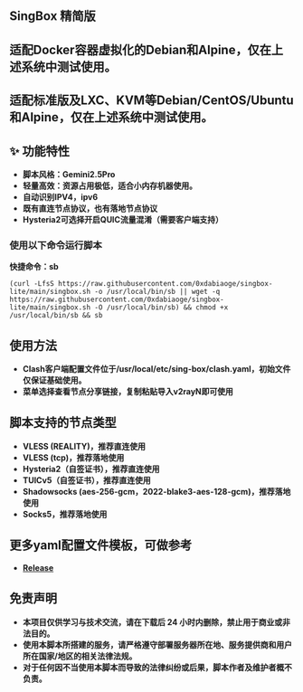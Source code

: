 ## **SingBox 精简版**

## 适配Docker容器虚拟化的Debian和Alpine，仅在上述系统中测试使用。
## 适配标准版及LXC、KVM等Debian/CentOS/Ubuntu和Alpine，仅在上述系统中测试使用。

## **✨ 功能特性**
- **脚本风格：Gemini2.5Pro**
- **轻量高效：资源占用极低，适合小内存机器使用。**
- **自动识别IPV4，ipv6**
- **既有直连节点协议，也有落地节点协议**
- **Hysteria2可选择开启QUIC流量混淆（需要客户端支持）**

### **使用以下命令运行脚本**

**快捷命令：sb**

```
(curl -LfsS https://raw.githubusercontent.com/0xdabiaoge/singbox-lite/main/singbox.sh -o /usr/local/bin/sb || wget -q https://raw.githubusercontent.com/0xdabiaoge/singbox-lite/main/singbox.sh -O /usr/local/bin/sb) && chmod +x /usr/local/bin/sb && sb
```
## **使用方法**
- **Clash客户端配置文件位于/usr/local/etc/sing-box/clash.yaml，初始文件仅保证基础使用。**
- **菜单选择查看节点分享链接，复制粘贴导入v2rayN即可使用**

## **脚本支持的节点类型**
- **VLESS (REALITY)，推荐直连使用**
- **VLESS (tcp)，推荐落地使用**
- **Hysteria2（自签证书），推荐直连使用**
- **TUICv5（自签证书），推荐直连使用**
- **Shadowsocks (aes-256-gcm，2022-blake3-aes-128-gcm)，推荐落地使用**
- **Socks5，推荐落地使用**

## **更多yaml配置文件模板，可做参考**
- **[Release](https://github.com/0xdabiaoge/singbox-lite/releases)**

## **免责声明**
- **本项目仅供学习与技术交流，请在下载后 24 小时内删除，禁止用于商业或非法目的。**
- **使用本脚本所搭建的服务，请严格遵守部署服务器所在地、服务提供商和用户所在国家/地区的相关法律法规。**
- **对于任何因不当使用本脚本而导致的法律纠纷或后果，脚本作者及维护者概不负责。**

